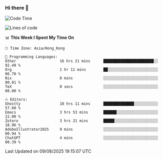 ### Hi there 👋

<!--
**nicehiro/nicehiro** is a ✨ _special_ ✨ repository because its `README.md` (this file) appears on your GitHub profile.

Here are some ideas to get you started:

- 🔭 I’m currently working on ...
- 🌱 I’m currently learning ...
- 👯 I’m looking to collaborate on ...
- 🤔 I’m looking for help with ...
- 💬 Ask me about ...
- 📫 How to reach me: ...
- 😄 Pronouns: ...
- ⚡ Fun fact: ...
-->

<!--START_SECTION:waka-->
![Code Time](http://img.shields.io/badge/Code%20Time-875%20hrs%2051%20mins-blue)

![Lines of code](https://img.shields.io/badge/From%20Hello%20World%20I%27ve%20Written-1.7%20million%20lines%20of%20code-blue)

📊 **This Week I Spent My Time On** 

```text
🕑︎ Time Zone: Asia/Hong_Kong

💬 Programming Languages: 
Other                    16 hrs 21 mins      ███████████████████████░░   92.49 % 
Org                      1 hr 11 mins        ██░░░░░░░░░░░░░░░░░░░░░░░   06.70 % 
Nix                      8 mins              ░░░░░░░░░░░░░░░░░░░░░░░░░   00.81 % 
TeX                      0 secs              ░░░░░░░░░░░░░░░░░░░░░░░░░   00.00 % 

🔥 Editors: 
Ghostty                  10 hrs 11 mins      ██████████████░░░░░░░░░░░   57.60 % 
Emacs                    3 hrs 53 mins       ██████░░░░░░░░░░░░░░░░░░░   22.00 % 
Zotero                   3 hrs 21 mins       █████░░░░░░░░░░░░░░░░░░░░   18.96 % 
AdobeIllustrator2025     9 mins              ░░░░░░░░░░░░░░░░░░░░░░░░░   00.94 % 
ChatGPT                  4 mins              ░░░░░░░░░░░░░░░░░░░░░░░░░   00.39 % 
```


 Last Updated on 09/08/2025 19:15:07 UTC
<!--END_SECTION:waka-->
